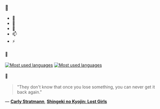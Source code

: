 ### 👋

- 🔭
- 🌱
- 💬
- 📫
- ⚡

#### 🧏

[![Most used languages](https://github-readme-stats-aynah.vercel.app/api/top-langs/?username=aynh&theme=solarized-dark&langs_count=6&layout=compact&hide_title=true)](https://github.com/anuraghazra/github-readme-stats#gh-dark-mode-only)
[![Most used languages](https://github-readme-stats-aynah.vercel.app/api/top-langs/?username=aynh&theme=solarized-light&langs_count=6&layout=compact&hide_title=true)](https://github.com/anuraghazra/github-readme-stats#gh-light-mode-only)

#### 💬

> "They don't know that once you lose something, you can never get it back again."

&mdash; [**Carly Stratmann**](https://myanimelist.net/character.php?q=Carly%20Stratmann&cat=character), [**Shingeki no Kyojin: Lost Girls**](https://myanimelist.net/search/all?q=Shingeki%20no%20Kyojin%3A%20Lost%20Girls&cat=all)
